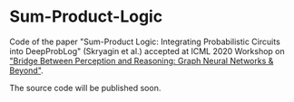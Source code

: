 # Sum-Product-Logic

Code of the paper "Sum-Product Logic: Integrating Probabilistic Circuits into DeepProbLog" (Skryagin et al.) accepted at ICML 2020 Workshop on ["Bridge Between Perception and Reasoning: Graph Neural Networks & Beyond"](https://logicalreasoninggnn.github.io/).

The source code will be published soon.

